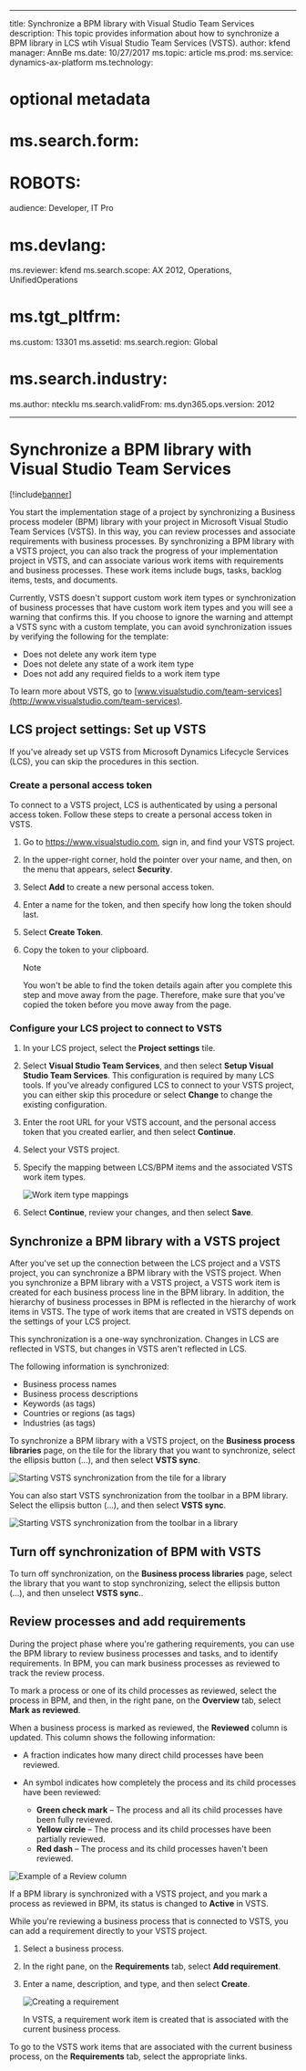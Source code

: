  ---
title: Synchronize a BPM library with Visual Studio Team Services
description: This topic provides information about how to synchronize a BPM library in LCS wtih Visual Studio Team Services (VSTS).
author: kfend
manager: AnnBe
ms.date: 10/27/2017
ms.topic: article
ms.prod: 
ms.service:  dynamics-ax-platform
ms.technology: 

# optional metadata

# ms.search.form: 
# ROBOTS: 
audience: Developer, IT Pro
# ms.devlang: 
ms.reviewer: kfend
ms.search.scope: AX 2012, Operations, UnifiedOperations
# ms.tgt_pltfrm: 
ms.custom: 13301
ms.assetid: 
ms.search.region: Global
# ms.search.industry: 
ms.author: ntecklu
ms.search.validFrom: 
ms.dyn365.ops.version: 2012

---

# Synchronize a BPM library with Visual Studio Team Services

[!include[banner](../includes/banner.md)]

You start the implementation stage of a project by synchronizing a Business process modeler (BPM) library with your project in Microsoft Visual Studio Team Services (VSTS). In this way, you can review processes and associate requirements with business processes. By synchronizing a BPM library with a VSTS project, you can also track the progress of your implementation project in VSTS, and can associate various work items with requirements and business processes. These work items include bugs, tasks, backlog items, tests, and documents.

Currently, VSTS doesn't support custom work item types or synchronization of business processes that have custom work item types and you will see a warning that confirms this. If you choose to ignore the warning and attempt a VSTS sync with a custom template, you can avoid synchronization issues by verifying the following for the template:
- Does not delete any work item type
- Does not delete any state of a work item type
- Does not add any required fields to a work item type

To learn more about VSTS, go to [www.visualstudio.com/team-services](http://www.visualstudio.com/team-services).

## LCS project settings: Set up VSTS

If you've already set up VSTS from Microsoft Dynamics Lifecycle Services (LCS), you can skip the procedures in this section.

### Create a personal access token

To connect to a VSTS project, LCS is authenticated by using a personal access token. Follow these steps to create a personal access token in VSTS.

1. Go to <https://www.visualstudio.com>, sign in, and find your VSTS project.
2. In the upper-right corner, hold the pointer over your name, and then, on the menu that appears, select **Security**.
3. Select **Add** to create a new personal access token.
4. Enter a name for the token, and then specify how long the token should last.
5. Select **Create Token**.
6. Copy the token to your clipboard.

    > [!NOTE]
    > You won't be able to find the token details again after you complete this step and move away from the page. Therefore, make sure that you've copied the token before you move away from the page.

### Configure your LCS project to connect to VSTS

1. In your LCS project, select the **Project settings** tile.
2. Select **Visual Studio Team Services**, and then select **Setup Visual Studio Team Services**. This configuration is required by many LCS tools. If you've already configured LCS to connect to your VSTS project, you can either skip this procedure or select **Change** to change the existing configuration.
3. Enter the root URL for your VSTS account, and the personal access token that you created earlier, and then select **Continue**.
4. Select your VSTS project.
5. Specify the mapping between LCS/BPM items and the associated VSTS work item types.

    ![Work item type mappings](./media/newbpm_BlogPost24.png)

6. Select **Continue**, review your changes, and then select **Save**.

## Synchronize a BPM library with a VSTS project

After you've set up the connection between the LCS project and a VSTS project, you can synchronize a BPM library with the VSTS project. When you synchronize a BPM library with a VSTS project, a VSTS work item is created for each business process line in the BPM library. In addition, the hierarchy of business processes in BPM is reflected in the hierarchy of work items in VSTS. The type of work items that are created in VSTS depends on the settings of your LCS project.

This synchronization is a one-way synchronization. Changes in LCS are reflected in VSTS, but changes in VSTS aren't reflected in LCS.

The following information is synchronized:

- Business process names
- Business process descriptions
- Keywords (as tags)
- Countries or regions (as tags)
- Industries (as tags)

To synchronize a BPM library with a VSTS project, on the **Business process libraries** page, on the tile for the library that you want to synchronize, select the ellipsis button (…), and then select **VSTS sync**.

![Starting VSTS synchronization from the tile for a library](./media/newbpm_BlogPost25.png)

You can also start VSTS synchronization from the toolbar in a BPM library. Select the ellipsis button (…), and then select **VSTS sync**.

![Starting VSTS synchronization from the toolbar in a library](./media/newbpm_BlogPost26.png)

## Turn off synchronization of BPM with VSTS

To turn off synchronization, on the **Business process libraries** page, select the library that you want to stop synchronizing, select the ellipsis button (…), and then unselect **VSTS sync**..

## Review processes and add requirements

During the project phase where you're gathering requirements, you can use the BPM library to review business processes and tasks, and to identify requirements. In BPM, you can mark business processes as reviewed to track the review process.

To mark a process or one of its child processes as reviewed, select the process in BPM, and then, in the right pane, on the **Overview** tab, select **Mark as reviewed**.

When a business process is marked as reviewed, the **Reviewed** column is updated. This column shows the following information:

- A fraction indicates how many direct child processes have been reviewed.
- An symbol indicates how completely the process and its child processes have been reviewed:

   - **Green check mark** – The process and all its child processes have been fully reviewed.
   - **Yellow circle** – The process and its child processes have been partially reviewed.
   - **Red dash** – The process and its child processes haven't been reviewed.

![Example of a Review column](./media/newbpm_BlogPost28.png)

If a BPM library is synchronized with a VSTS project, and you mark a process as reviewed in BPM, its status is changed to **Active** in VSTS.

While you're reviewing a business process that is connected to VSTS, you can add a requirement directly to your VSTS project.

1. Select a business process.
2. In the right pane, on the **Requirements** tab, select **Add requirement**.
3. Enter a name, description, and type, and then select **Create**.

    ![Creating a requirement](./media/newbpm_BlogPost29.png)

    In VSTS, a requirement work item is created that is associated with the current business process.

To go to the VSTS work items that are associated with the current business process, on the **Requirements** tab, select the appropriate links.
